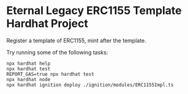 # Eternal Legacy ERC1155 Template Hardhat Project

Register a template of ERC1155, mint after the template.

Try running some of the following tasks:

```shell
npx hardhat help
npx hardhat test
REPORT_GAS=true npx hardhat test
npx hardhat node
npx hardhat ignition deploy ./ignition/modules/ERC1155Impl.ts
```
